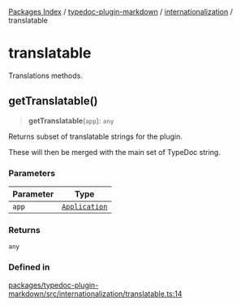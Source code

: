 [Packages Index](../../../../README.md) / [typedoc-plugin-markdown](../../../README.md) / [internationalization](../../README.md) / translatable

# translatable

Translations methods.

## getTranslatable()

> **getTranslatable**(`app`): `any`

Returns subset of translatable strings for the plugin.

These will then be merged with the main set of TypeDoc string.

### Parameters

| Parameter | Type                                                              |
| --------- | ----------------------------------------------------------------- |
| `app`     | [`Application`](https://typedoc.org/api/classes/Application.html) |

### Returns

`any`

### Defined in

[packages/typedoc-plugin-markdown/src/internationalization/translatable.ts:14](https://github.com/typedoc2md/typedoc-plugin-markdown/blob/12bf51d00a65a847fc03f2dc9341a184b33a3504/packages/typedoc-plugin-markdown/src/internationalization/translatable.ts#L14)
